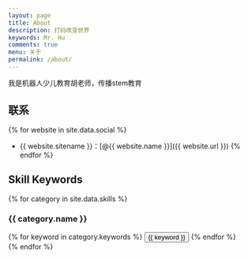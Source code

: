 ```yaml
---
layout: page
title: About
description: 打码改变世界
keywords: Mr. Hu
comments: true
menu: 关于
permalink: /about/
---
```


我是机器人少儿教育胡老师，传播stem教育

## 联系

{% for website in site.data.social %}
* {{ website.sitename }}：[@{{ website.name }}]({{ website.url }})
{% endfor %}

## Skill Keywords

{% for category in site.data.skills %}
### {{ category.name }}
<div class="btn-inline">
{% for keyword in category.keywords %}
<button class="btn btn-outline" type="button">{{ keyword }}</button>
{% endfor %}
</div>
{% endfor %}
